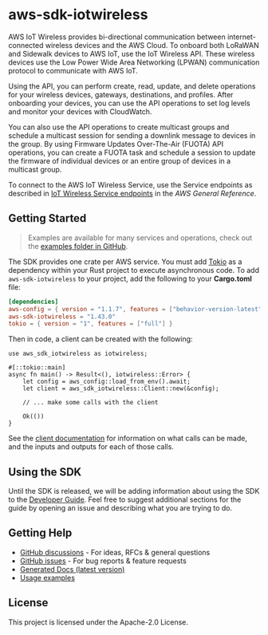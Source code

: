 # aws-sdk-iotwireless

AWS IoT Wireless provides bi-directional communication between internet-connected wireless devices and the AWS Cloud. To onboard both LoRaWAN and Sidewalk devices to AWS IoT, use the IoT Wireless API. These wireless devices use the Low Power Wide Area Networking (LPWAN) communication protocol to communicate with AWS IoT.

Using the API, you can perform create, read, update, and delete operations for your wireless devices, gateways, destinations, and profiles. After onboarding your devices, you can use the API operations to set log levels and monitor your devices with CloudWatch.

You can also use the API operations to create multicast groups and schedule a multicast session for sending a downlink message to devices in the group. By using Firmware Updates Over-The-Air (FUOTA) API operations, you can create a FUOTA task and schedule a session to update the firmware of individual devices or an entire group of devices in a multicast group.

To connect to the AWS IoT Wireless Service, use the Service endpoints as described in [IoT Wireless Service endpoints](https://docs.aws.amazon.com/general/latest/gr/iot-lorawan.html#iot-wireless_region) in the _AWS General Reference_.

## Getting Started

> Examples are available for many services and operations, check out the
> [examples folder in GitHub](https://github.com/awslabs/aws-sdk-rust/tree/main/examples).

The SDK provides one crate per AWS service. You must add [Tokio](https://crates.io/crates/tokio)
as a dependency within your Rust project to execute asynchronous code. To add `aws-sdk-iotwireless` to
your project, add the following to your **Cargo.toml** file:

```toml
[dependencies]
aws-config = { version = "1.1.7", features = ["behavior-version-latest"] }
aws-sdk-iotwireless = "1.43.0"
tokio = { version = "1", features = ["full"] }
```

Then in code, a client can be created with the following:

```rust,no_run
use aws_sdk_iotwireless as iotwireless;

#[::tokio::main]
async fn main() -> Result<(), iotwireless::Error> {
    let config = aws_config::load_from_env().await;
    let client = aws_sdk_iotwireless::Client::new(&config);

    // ... make some calls with the client

    Ok(())
}
```

See the [client documentation](https://docs.rs/aws-sdk-iotwireless/latest/aws_sdk_iotwireless/client/struct.Client.html)
for information on what calls can be made, and the inputs and outputs for each of those calls.

## Using the SDK

Until the SDK is released, we will be adding information about using the SDK to the
[Developer Guide](https://docs.aws.amazon.com/sdk-for-rust/latest/dg/welcome.html). Feel free to suggest
additional sections for the guide by opening an issue and describing what you are trying to do.

## Getting Help

* [GitHub discussions](https://github.com/awslabs/aws-sdk-rust/discussions) - For ideas, RFCs & general questions
* [GitHub issues](https://github.com/awslabs/aws-sdk-rust/issues/new/choose) - For bug reports & feature requests
* [Generated Docs (latest version)](https://awslabs.github.io/aws-sdk-rust/)
* [Usage examples](https://github.com/awslabs/aws-sdk-rust/tree/main/examples)

## License

This project is licensed under the Apache-2.0 License.

